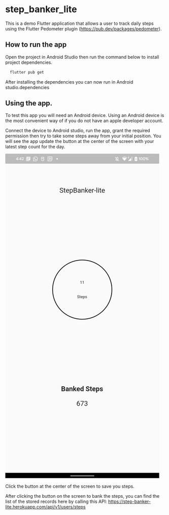 # step_banker_lite

This is a demo Flutter application that allows a user to track daily steps using the Flutter Pedometer plugin (https://pub.dev/packages/pedometer).

## How to run the app
Open the project in Android Studio then run the command below to install project dependencies.

```bash
  flutter pub get
```

After installing the dependencies you can now run in Android studio.dependencies

## Using the app.

To test this app you will need an Android device. Using an Android device is the most convenient way of
if you do not have an apple developer account.

Connect the device to Android studio, run the app, grant the required permission then try to take some steps away from your initial position.
You will see the app update the button at the center of the screen with your latest step count for the day.

![App Screenshot](/images/app_screenshot.png)

Click the button at the center of the screen to save you steps.

After clicking the button on the screen to bank the steps, you can find the list of the stored records here by calling this API: https://step-banker-lite.herokuapp.com/api/v1/users/steps
